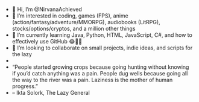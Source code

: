 - 👋 Hi, I’m @NirvanaAchieved
- 👀 I’m interested in coding, games (FPS), anime (action/fantasy/adventure/MMORPG), audiobooks (LitRPG), stocks/options/cryptos, and a million other things
- 🌱 I’m currently learning Java, Python, HTML, JavaScript, C#, and how to effectively use GitHub 😂🤷‍♂️
- 💞️ I’m looking to collaborate on small projects, indie ideas, and scripts for the lazy
- 
- “People started growing crops because going hunting without knowing if you’d catch anything was a pain. People dug wells because going all the way to the river was a pain. Laziness is the mother of human progress.” 
- – Ikta Solork, The Lazy General

<!---
NirvanaAchieved/NirvanaAchieved is a ✨ special ✨ repository because its `README.md` (this file) appears on your GitHub profile.
You can click the Preview link to take a look at your changes.
--->
